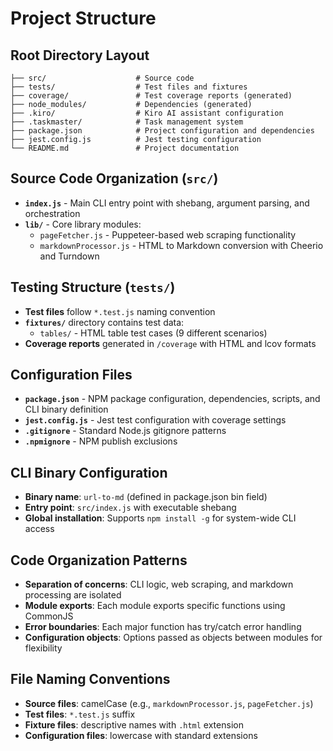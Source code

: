 # Project Structure

## Root Directory Layout
```
├── src/                    # Source code
├── tests/                  # Test files and fixtures
├── coverage/               # Test coverage reports (generated)
├── node_modules/           # Dependencies (generated)
├── .kiro/                  # Kiro AI assistant configuration
├── .taskmaster/            # Task management system
├── package.json            # Project configuration and dependencies
├── jest.config.js          # Jest testing configuration
└── README.md               # Project documentation
```

## Source Code Organization (`src/`)
- **`index.js`** - Main CLI entry point with shebang, argument parsing, and orchestration
- **`lib/`** - Core library modules:
  - `pageFetcher.js` - Puppeteer-based web scraping functionality
  - `markdownProcessor.js` - HTML to Markdown conversion with Cheerio and Turndown

## Testing Structure (`tests/`)
- **Test files** follow `*.test.js` naming convention
- **`fixtures/`** directory contains test data:
  - `tables/` - HTML table test cases (9 different scenarios)
- **Coverage reports** generated in `/coverage` with HTML and lcov formats

## Configuration Files
- **`package.json`** - NPM package configuration, dependencies, scripts, and CLI binary definition
- **`jest.config.js`** - Jest test configuration with coverage settings
- **`.gitignore`** - Standard Node.js gitignore patterns
- **`.npmignore`** - NPM publish exclusions

## CLI Binary Configuration
- **Binary name**: `url-to-md` (defined in package.json bin field)
- **Entry point**: `src/index.js` with executable shebang
- **Global installation**: Supports `npm install -g` for system-wide CLI access

## Code Organization Patterns
- **Separation of concerns**: CLI logic, web scraping, and markdown processing are isolated
- **Module exports**: Each module exports specific functions using CommonJS
- **Error boundaries**: Each major function has try/catch error handling
- **Configuration objects**: Options passed as objects between modules for flexibility

## File Naming Conventions
- **Source files**: camelCase (e.g., `markdownProcessor.js`, `pageFetcher.js`)
- **Test files**: `*.test.js` suffix
- **Fixture files**: descriptive names with `.html` extension
- **Configuration files**: lowercase with standard extensions